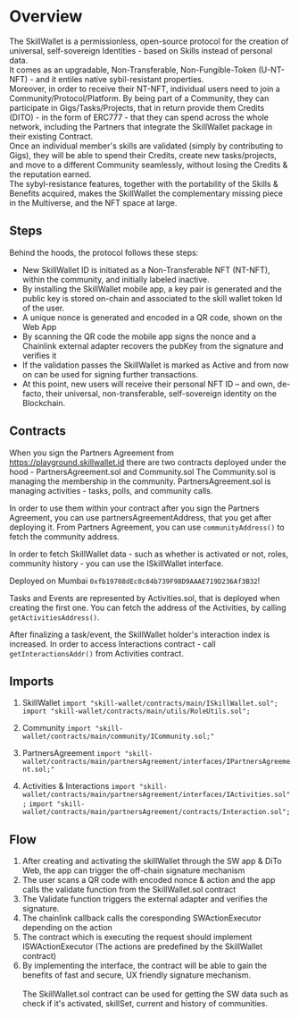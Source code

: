 # Overview
The SkillWallet is a permissionless, open-source protocol for the creation of universal, self-sovereign Identities - based on Skills instead of personal data. <br/>
It comes as an upgradable, Non-Transferable, Non-Fungible-Token (U-NT-NFT) - and it entiles native sybil-resistant properties. <br/>
Moreover, in order to receive their NT-NFT, individual users need to join a Community/Protocol/Platform. By being part of a Community, they can participate in Gigs/Tasks/Projects, that in return provide them Credits (DITO) - in the form of ERC777 - that they can spend across the whole network, including the Partners that integrate the SkillWallet package in their existing Contract. <br/>
Once an individual member's skills are validated (simply by contributing to Gigs), they will be able to spend their Credits, create new tasks/projects, and move to a different Community seamlessly, without losing the Credits & the reputation earned. <br/>
The sybyl-resistance features, together with the portability of the Skills & Benefits acquired, makes the SkillWallet the complementary missing piece in the Multiverse, and the NFT space at large.

## Steps
Behind the hoods, the protocol follows these steps:
- New SkillWallet ID is initiated as a Non-Transferable NFT (NT-NFT), within the community, and initially labeled inactive. 
- By installing the SkillWallet mobile app, a key pair is generated and the public key is stored on-chain and associated to the skill wallet token Id of the user.
- A unique nonce is generated and encoded in a QR code, shown on the Web App
- By scanning the QR code the mobile app signs the nonce and a Chainlink external adapter recovers the pubKey from the signature and verifies it
- If the validation passes the SkillWallet is marked as Active and from now on can be used for signing further transactions.
- At this point, new users will receive their personal NFT ID – and own, de-facto, their universal, non-transferable, self-sovereign identity on the Blockchain.


## Contracts 

When you sign the Partners Agreement from https://playground.skillwallet.id there are two contracts deployed under the hood - PartnersAgreement.sol and Community.sol 
The Community.sol is managing the membership in the community. 
PartnersAgreement.sol is managing activities - tasks, polls, and community calls.

In order to use them within your contract after you sign the Partners Agreement, you can use partnersAgreementAddress, that you get after deploying it. 
From Partners Agreement, you can use `communityAddress()` to fetch the community address. 

In order to fetch SkillWallet data - such as whether is activated or not, roles, community history - you can use the ISkillWallet interface. 

Deployed on Mumbai `0xfb19708dEc0c84b739F98D9AAAE719D236Af3B32`!

Tasks and Events are represented by Activities.sol, that is deployed when creating the first one. You can fetch the address of the Activities, by calling `getActivitiesAddress()`.

After finalizing a task/event, the SkillWallet holder's interaction index is increased. In order to access Interactions contract - call `getInteractionsAddr()` from Activities contract.

## Imports

1. SkillWallet
`import "skill-wallet/contracts/main/ISkillWallet.sol";`
`import "skill-wallet/contracts/main/utils/RoleUtils.sol";`

2. Community 
`import "skill-wallet/contracts/main/community/ICommunity.sol;"`

3. PartnersAgreement
`import "skill-wallet/contracts/main/partnersAgreement/interfaces/IPartnersAgreement.sol;"`

4. Activities & Interactions
`import "skill-wallet/contracts/main/partnersAgreement/interfaces/IActivities.sol";`
`import "skill-wallet/contracts/main/partnersAgreement/contracts/Interaction.sol";`

## Flow

1. After creating and activating the skillWallet through the SW app & DiTo Web, the app can trigger the off-chain signature mechanism
2. The user scans a QR code with encoded nonce & action and the app calls the validate function from the SkillWallet.sol contract
3. The Validate function triggers the external adapter and verifies the signature. 
4. The chainlink callback calls the coresponding SWActionExecutor depending on the action 
4. The contract which is executing the request should implement ISWActionExecutor (The actions are predefined by the SkillWallet contract)
5. By implementing the interface, the contract will be able to gain the benefits of fast and secure, UX friendly signature mechanism.
<br/><br/>
The SkillWallet.sol contract can be used for getting the SW data such as check if it's activated, skillSet, current and history of communities.
